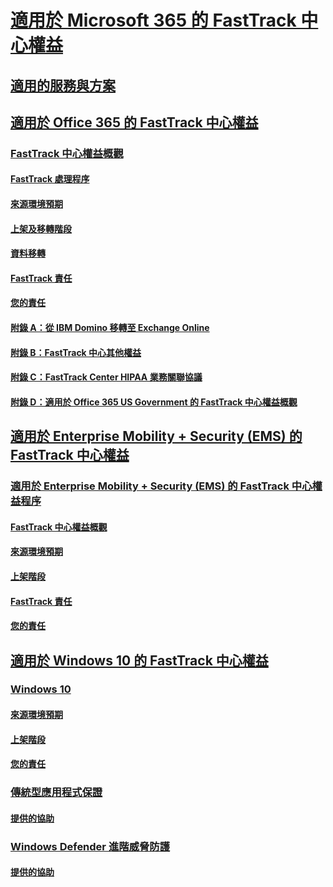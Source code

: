 # [適用於 Microsoft 365 的 FastTrack 中心權益](M365-fasttrack-benefit-overview.md)
## [適用的服務與方案](M365-eligible-services-and-plans.md)
## [適用於 Office 365 的 FastTrack 中心權益](O365-fasttrack-benefit-for-office-365.md)
### [FastTrack 中心權益概觀](O365-fasttrack-benefit-overview.md)
#### [FastTrack 處理程序](O365-fasttrack-process.md)
#### [來源環境預期](O365-source-environment-expectations.md)
#### [上架及移轉階段](O365-onboarding-and-migration.md)
#### [資料移轉](O365-data-migration.md)
#### [FastTrack 責任](O365-fasttrack-responsibilities.md)
#### [您的責任](O365-your-responsibilities.md)
#### [附錄 A：從 IBM Domino 移轉至 Exchange Online](O365-from-ibm-domino-to-exchange-online.md)
#### [附錄 B：FastTrack 中心其他權益](O365-fasttrack-additional-benefits.md)
#### [附錄 C：FastTrack Center HIPAA 業務關聯協議](O365-hipaa-business-associate-agreement.md)
#### [附錄 D：適用於 Office 365 US Government 的 FastTrack 中心權益概觀](US-Gov-appendix-overview.md)
## [適用於 Enterprise Mobility + Security (EMS) 的 FastTrack 中心權益](EMS-fasttrack-benefit-for-EMS.md)
### [適用於 Enterprise Mobility + Security (EMS) 的 FastTrack 中心權益程序](EMS-fasttrack-process.md)
#### [FastTrack 中心權益概觀](EMS-fasttrack-benefit-overview.md)
#### [來源環境預期](EMS-source-environment-expectations.md)
#### [上架階段](EMS-onboarding-phases.md)
#### [FastTrack 責任](EMS-fasttrack-responsibilities.md)
#### [您的責任](EMS-your-responsibilities.md)
## [適用於 Windows 10 的 FastTrack 中心權益](Win-10-fasttrack-benefit-for-windows-10.md)
### [Windows 10](Win-10-windows-10.md)
#### [來源環境預期](Win-10-source-environment-expectations.md)
#### [上架階段](Win-10-onboarding-phases.md)
#### [您的責任](Win-10-your-responsibilities.md)
### [傳統型應用程式保證](Win-10-desktop-app-assure.md)
#### [提供的協助](Win-10-daa-assistance-offered.md)
### [Windows Defender 進階威脅防護](Win-10-microsoft-defender-atp.md)
#### [提供的協助](Win-10-microsoft-defender-atp-assistance-offered.md)